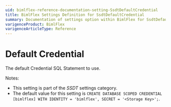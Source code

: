```yaml
---
uid: bimlflex-reference-documentation-setting-SsdtDefaultCredential
title: BimlFlex Settings Definition for SsdtDefaultCredential
summary: Documentation of settings option within BimlFlex for SsdtDefaultCredential
varigenceProduct: BimlFlex
varigenceArticleType: Reference
---
```


# Default Credential

The default Credential SQL Statement to use.

Notes:

* This setting is part of the *SSDT* settings category.
* The default value for this setting is `CREATE DATABASE SCOPED CREDENTIAL [bimlflex]
WITH
    IDENTITY = 'bimlflex',
    SECRET = '<Storage Key>';`.